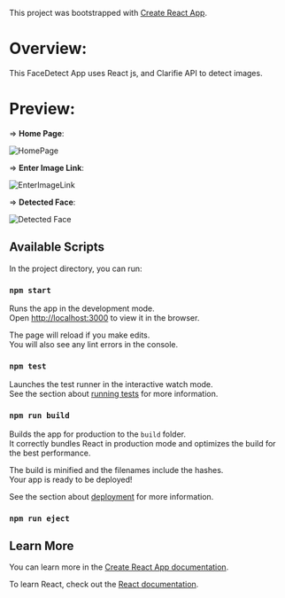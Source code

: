 This project was bootstrapped with [Create React App](https://github.com/facebook/create-react-app).

# Overview:
This FaceDetect App uses React js, and Clarifie API to detect images. 

# Preview:
=> **Home Page**:

![HomePage](https://user-images.githubusercontent.com/66758271/88392225-43f5c900-cdd9-11ea-95b0-829e7d7667c7.PNG)

=> **Enter Image Link**:

![EnterImageLink](https://user-images.githubusercontent.com/66758271/88392215-41936f00-cdd9-11ea-825e-efb3ce849908.PNG)

=> **Detected Face**:

![Detected Face](https://user-images.githubusercontent.com/66758271/88392207-3e987e80-cdd9-11ea-9e4b-a0e26e608941.PNG)


## Available Scripts

In the project directory, you can run:

### `npm start`

Runs the app in the development mode.<br />
Open [http://localhost:3000](http://localhost:3000) to view it in the browser.

The page will reload if you make edits.<br />
You will also see any lint errors in the console.

### `npm test`

Launches the test runner in the interactive watch mode.<br />
See the section about [running tests](https://facebook.github.io/create-react-app/docs/running-tests) for more information.

### `npm run build`

Builds the app for production to the `build` folder.<br />
It correctly bundles React in production mode and optimizes the build for the best performance.

The build is minified and the filenames include the hashes.<br />
Your app is ready to be deployed!

See the section about [deployment](https://facebook.github.io/create-react-app/docs/deployment) for more information.

### `npm run eject`


## Learn More

You can learn more in the [Create React App documentation](https://facebook.github.io/create-react-app/docs/getting-started).

To learn React, check out the [React documentation](https://reactjs.org/).

